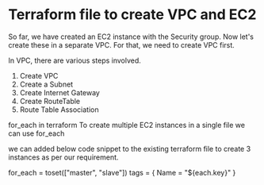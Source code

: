 # Terraform file to create VPC and EC2 
So far, we have created an EC2 instance with the Security group. Now let's create these in a separate VPC.
For that, we need to create VPC first. 

In VPC, there are various steps involved. 
1. Create VPC
2. Create a Subnet
3. Create Internet Gateway
4. Create RouteTable 
5. Route Table Association 

for_each in terraform
To create multiple EC2 instances in a single file we can use for_each

we can added below code snippet to the existing terraform file to create 3 instances as per our requirement.

for_each = toset(["master", "slave"])
   tags = {
     Name = "${each.key}"
   }

